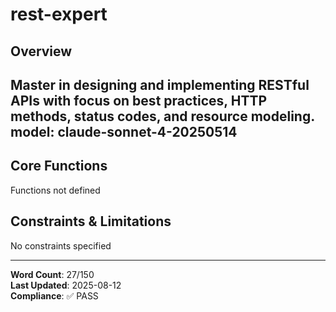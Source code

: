 # rest-expert

## Overview

Master in designing and implementing RESTful APIs with focus on best practices, HTTP methods, status codes, and resource modeling.
model: claude-sonnet-4-20250514
---

## Core Functions

Functions not defined

## Constraints & Limitations

No constraints specified



---
**Word Count**: 27/150  
**Last Updated**: 2025-08-12  
**Compliance**: ✅ PASS